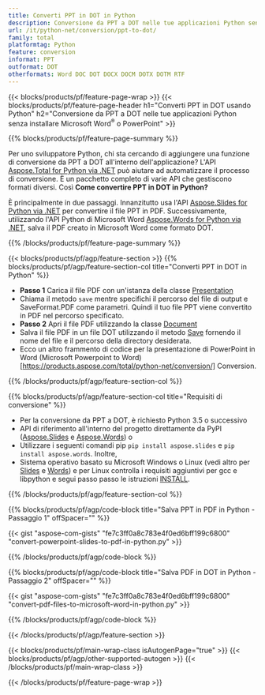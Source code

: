 ```yaml
---
title: Converti PPT in DOT in Python
description: Conversione da PPT a DOT nelle tue applicazioni Python senza utilizzare Microsoft Word o PowerPoint 
url: /it/python-net/conversion/ppt-to-dot/
family: total
platformtag: Python
feature: conversion
informat: PPT
outformat: DOT
otherformats: Word DOC DOT DOCX DOCM DOTX DOTM RTF
---
```

{{< blocks/products/pf/feature-page-wrap >}}
{{< blocks/products/pf/feature-page-header h1="Converti PPT in DOT usando Python" h2="Conversione da PPT a DOT nelle tue applicazioni Python senza installare Microsoft Word<sup>&reg;</sup> o PowerPoint" >}}

{{% blocks/products/pf/feature-page-summary %}}

Per uno sviluppatore Python, chi sta cercando di aggiungere una funzione di conversione da PPT a DOT all'interno dell'applicazione? L'API [Aspose.Total for Python via .NET](https://products.aspose.com/total/python-net/) può aiutare ad automatizzare il processo di conversione. È un pacchetto completo di varie API che gestiscono formati diversi. Così **Come convertire PPT in DOT in Python?**

È principalmente in due passaggi. Innanzitutto usa l'API [Aspose.Slides for Python via .NET](https://products.aspose.com/slides/python-net/) per convertire il file PPT in PDF. Successivamente, utilizzando l'API Python di Microsoft Word [Aspose.Words for Python via .NET](https://products.aspose.com/words/python-net/), salva il PDF creato in Microsoft Word come formato DOT. 

{{% /blocks/products/pf/feature-page-summary %}}

{{< blocks/products/pf/agp/feature-section >}}
{{% blocks/products/pf/agp/feature-section-col title="Converti PPT in DOT in Python" %}}
-  **Passo 1** Carica il file PDF con un'istanza della classe [Presentation](https://reference.aspose.com/slides/python-net/aspose.slides/presentation/)
-  Chiama il metodo `save` mentre specifichi il percorso del file di output e SaveFormat.PDF come parametri. Quindi il tuo file PPT viene convertito in PDF nel percorso specificato.
- **Passo 2** Apri il file PDF utilizzando la classe [Document](https://reference.aspose.com/words/python-net/aspose.words/document/)
- Salva il file PDF in un file DOT utilizzando il metodo [Save](https://reference.aspose.com/words/python-net/aspose.words/document/save/) fornendo il nome del file e il percorso della directory desiderata.
- Ecco un altro frammento di codice per la presentazione di PowerPoint in Word (Microsoft Powerpoint to Word)[https://products.aspose.com/total/python-net/conversion/] Conversion.

{{% /blocks/products/pf/agp/feature-section-col %}}

{{% blocks/products/pf/agp/feature-section-col title="Requisiti di conversione" %}}

- Per la conversione da PPT a DOT, è richiesto Python 3.5 o successivo
- API di riferimento all'interno del progetto direttamente da PyPI ([Aspose.Slides](https://pypi.org/project/Aspose.Slides/) e [Aspose.Words](https://pypi.org/project/aspose-words/)) o
- Utilizzare i seguenti comandi pip ```pip install aspose.slides``` e ```pip install aspose.words```. Inoltre,
- Sistema operativo basato su Microsoft Windows o Linux (vedi altro per [Slides](https://docs.aspose.com/slides/python-net/system-requirements/) e [Words](https://docs.aspose.com/words/python-net/system-requirements/)) e per Linux controlla i requisiti aggiuntivi per gcc e libpython e segui passo passo le istruzioni [INSTALL](https://docs.aspose.com/words/python-net/installation/).
 

{{% /blocks/products/pf/agp/feature-section-col %}}

{{% blocks/products/pf/agp/code-block title="Salva PPT in PDF in Python - Passaggio 1" offSpacer="" %}}

{{< gist "aspose-com-gists" "fe7c3ff0a8c783e4f0ed6bff199c6800" "convert-powerpoint-slides-to-pdf-in-python.py" >}}

{{% /blocks/products/pf/agp/code-block %}}

{{% blocks/products/pf/agp/code-block title="Salva PDF in DOT in Python - Passaggio 2" offSpacer="" %}}

{{< gist "aspose-com-gists" "fe7c3ff0a8c783e4f0ed6bff199c6800" "convert-pdf-files-to-microsoft-word-in-python.py" >}}

{{% /blocks/products/pf/agp/code-block %}}

{{< /blocks/products/pf/agp/feature-section >}}

{{< blocks/products/pf/main-wrap-class isAutogenPage="true" >}}
{{< blocks/products/pf/agp/other-supported-autogen >}}
{{< /blocks/products/pf/main-wrap-class >}}

{{< /blocks/products/pf/feature-page-wrap >}}
